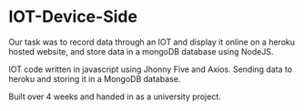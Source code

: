 # IOT-Device-Side
Our task was to record data through an IOT and display it online on a heroku hosted website, and store data in a mongoDB database using NodeJS.

IOT code written in javascript using Jhonny Five and Axios.
Sending data to heroku and storing it in a MongoDB database.

Built over 4 weeks and handed in as a university project.
